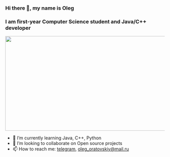 ### Hi there 👋, my name is Oleg
### I am first-year Computer Science student and Java/C++ developer

<img src="https://c4.wallpaperflare.com/wallpaper/366/453/134/nature-landscape-panoramas-lake-wallpaper-preview.jpg" width="600" height="300">

- 🌱 I’m currently learning Java, C++, Python
- 👯 I’m looking to collaborate on Open source projects
- 📫 How to reach me: [telegram](https://t.me/olegoratovskiy), oleg_oratovskiy@mail.ru
